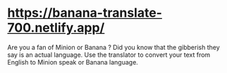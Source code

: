 # https://banana-translate-700.netlify.app/
Are you a fan of Minion or Banana ? Did you know that the gibberish they say is an actual language. Use the translator to convert your text from English to Minion speak or Banana language. 
